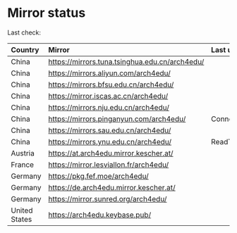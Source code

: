 <script src="./time.js"></script>
# Mirror status
Last check: <script type="text/javascript">localize(1672460562.2254093);</script>

|Country|Mirror|Last update|
|:------|:-----|:----------|
|China|https://mirrors.tuna.tsinghua.edu.cn/arch4edu/|<script type="text/javascript">localize(1672381985);</script>|
|China|https://mirrors.aliyun.com/arch4edu/|<script type="text/javascript">localize(1672381985);</script>|
|China|https://mirrors.bfsu.edu.cn/arch4edu/|<script type="text/javascript">localize(1672381985);</script>|
|China|https://mirror.iscas.ac.cn/arch4edu/|<script type="text/javascript">localize(1672381985);</script>|
|China|https://mirrors.nju.edu.cn/arch4edu/|<script type="text/javascript">localize(1672381985);</script>|
|China|https://mirrors.pinganyun.com/arch4edu/|ConnectTimeout|
|China|https://mirrors.sau.edu.cn/arch4edu/|<script type="text/javascript">localize(1671258899);</script>|
|China|https://mirrors.ynu.edu.cn/arch4edu/|ReadTimeout|
|Austria|https://at.arch4edu.mirror.kescher.at/|<script type="text/javascript">localize(1672381985);</script>|
|France|https://mirror.lesviallon.fr/arch4edu/|<script type="text/javascript">localize(1672381985);</script>|
|Germany|https://pkg.fef.moe/arch4edu/|<script type="text/javascript">localize(1672381985);</script>|
|Germany|https://de.arch4edu.mirror.kescher.at/|<script type="text/javascript">localize(1672381985);</script>|
|Germany|https://mirror.sunred.org/arch4edu/|<script type="text/javascript">localize(1672381985);</script>|
|United States|https://arch4edu.keybase.pub/|<script type="text/javascript">localize(1672381985);</script>|

<script src="./tablefilter/tablefilter.js"></script>
<script src="./table.js"></script>